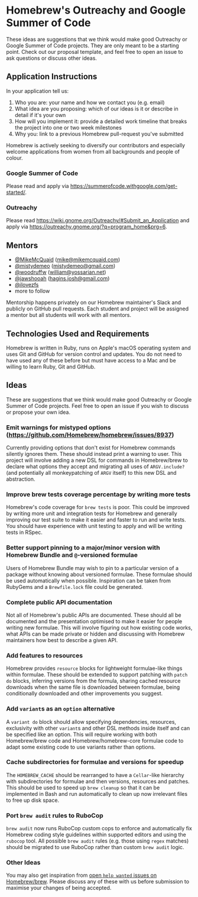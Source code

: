 # Homebrew's Outreachy and Google Summer of Code
These ideas are suggestions that we think would make good Outreachy or Google Summer of Code projects. They are only meant to be a starting point. Check out our proposal template, and feel free to open an issue to ask questions or discuss other ideas.

## Application Instructions

In your application tell us:

1. Who you are: your name and how we contact you (e.g. email)
2. What idea are you proposing: which of our ideas is it or describe in detail if it's your own
3. How will you implement it: provide a detailed work timeline that breaks the project into one or two week milestones
4. Why you: link to a previous Homebrew pull-request you've submitted

Homebrew is actively seeking to diversify our contributors and especially welcome applications from women from all backgrounds and people of colour.

### Google Summer of Code
Please read and apply via https://summerofcode.withgoogle.com/get-started/.

### Outreachy
Please read https://wiki.gnome.org/Outreachy/#Submit_an_Application and apply via https://outreachy.gnome.org/?q=program_home&prg=6.

## Mentors
- [@MikeMcQuaid](https://github.com/mikemcquaid) (mike@mikemcquaid.com)
- [@mistydemeo](https://github.com/mistydemeo) (mistydemeo@gmail.com)
- [@woodruffw](https://github.com/woodruffw) (william@yossarian.net)
- [@jawshooah](https://github.com/jawshooah) (hagins.josh@gmail.com)
- [@ilovezfs](https://github.com/ilovezfs)
- more to follow

Mentorship happens privately on our Homebrew maintainer's Slack and publicly on GitHub pull requests. Each student and project will be assigned a mentor but all students will work with all mentors.

## Technologies Used and Requirements

Homebrew is written in Ruby, runs on Apple's macOS operating system and uses Git and GitHub for version control and updates. You do not need to have used any of these before but must have access to a Mac and be willing to learn Ruby, Git and GitHub.

## Ideas
These are suggestions that we think would make good Outreachy or Google Summer of Code projects. Feel free to open an issue if you wish to discuss or propose your own idea.

### Emit warnings for mistyped options (https://github.com/Homebrew/homebrew/issues/8937)
Currently providing options that don't exist for Homebrew commands silently ignores them. These should instead print a warning to user. This project will involve adding a new DSL for commands in Homebrew/brew to declare what options they accept and migrating all uses of `ARGV.include?` (and potentially all monkeypatching of `ARGV` itself) to this new DSL and abstraction.

### Improve brew tests coverage percentage by writing more tests
Homebrew's code coverage for `brew tests` is poor. This could be improved by writing more unit and integration tests for Homebrew and generally improving our test suite to make it easier and faster to run and write tests. You should have experience with unit testing to apply and will be writing tests in RSpec.

### Better support pinning to a major/minor version with Homebrew Bundle and `@`-versioned formulae
Users of Homebrew Bundle may wish to pin to a particular version of a package without knowing about versioned formulae. These formulae should be used automatically when possible. Inspiration can be taken from RubyGems and a `Brewfile.lock` file could be generated.

### Complete public API documentation
Not all of Homebrew's public APIs are documented. These should all be documented and the presentation optimised to make it easier for people writing new formulae. This will involve figuring out how existing code works, what APIs can be made private or hidden and discussing with Homebrew maintainers how best to describe a given API.

### Add features to resources
Homebrew provides `resource` blocks for lightweight formulae-like things within formulae. These should be extended to support patching with `patch do` blocks, inferring versions from the formula, sharing cached resource downloads when the same file is downloaded between formulae, being conditionally downloaded and other improvements you suggest.

### Add `variant`s as an `option` alternative
A `variant do` block should allow specifying dependencies, resources, exclusivity with other `variant`s and other DSL methods inside itself and can be specified like an option. This will require working with both Homebrew/brew code and Homebrew/homebrew-core formulae code to adapt some existing code to use variants rather than options.

### Cache subdirectories for formulae and versions for speedup
The `HOMEBREW_CACHE` should be rearranged to have a `Cellar`-like hierarchy with subdirectories for formulae and then versions, resources and patches. This should be used to speed up `brew cleanup` so that it can be implemented in Bash and run automatically to clean up now
irrelevant files to free up disk space.

### Port `brew audit` rules to RuboCop
`brew audit` now runs RuboCop custom cops to enforce and automatically fix Homebrew coding style guidelines within supported editors and using the `rubocop` tool. All possible `brew audit` rules (e.g. those using `regex` matches) should be migrated to use RuboCop rather than custom `brew audit` logic.

### Other Ideas
You may also get inspiration from [open `help wanted` issues on Homebrew/brew](https://github.com/homebrew/brew/issues?q=is%3Aopen+is%3Aissue+label%3A%22help+wanted%22). Please discuss any of these with us before submission to maximise your changes of being accepted.
